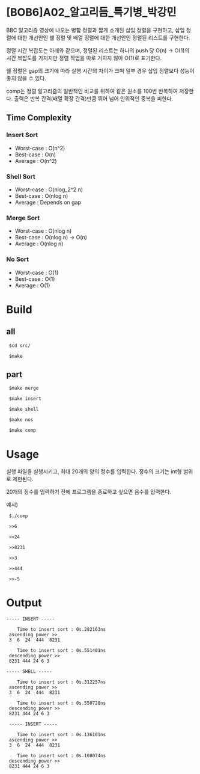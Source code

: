 # [BOB6]A02_알고리듬_특기병_박강민

BBC 알고리즘 영상에 나오는 병합 정렬과 짧게 소개된 삽입 정렬을 구현하고, 삽입 정렬에 대한 개선안인 쉘 정렬 및 배열 정렬에 대한 개선안인 정렬된 리스트를 구현한다.

정렬 시간 복잡도는 아래와 같으며, 정렬된 리스트는 하나의 push 당 O(n) -> O(1)의 시간 복잡도를 가지지만 정렬 작업을 따로 거치지 않아 O(1)로 표기한다.

쉘 정렬은 gap의 크기에 따라 실행 시간의 차이가 크며 일부 경우 삽입 정렬보다 성능이 좋지 않을 수 있다.

comp는 정렬 알고리즘의 일반적인 비교를 위하여 같은 원소를 100번 반복하여 저장한다. 출력은 반복 간격(배열 확장 간격)만큼 뛰어 넘어 인위적인 중복을 피한다. 


Time Complexity
---------------

### Insert Sort
* Worst-case : O(n^2)
* Best-case : O(n)
* Average : O(n^2)

### Shell Sort
* Worst-case : O(nlog_2^2 n)
* Best-case : O(nlog n)
* Average : Depends on gap

### Merge Sort
* Worst-case : O(nlog n)
* Best-case : O(nlog n) -> O(n)
* Average : O(nlog n)

### No Sort
* Worst-case : O(1)
* Best-case : O(1)
* Average : O(1)


Build
=======

all
-----

```
 $cd src/

 $make
```


part
-----

```
 $make merge

 $make insert

 $make shell

 $make nos

 $make comp
```



Usage
=======

실행 파일을 실행시키고, 최대 20개의 양의 정수를 입력한다. 정수의 크기는 int형 범위로 제한된다.

20개의 정수를 입력하기 전에 프로그램을 종료하고 싶으면 음수를 입력한다.

예시)

```
 $./comp

 >>6

 >>24

 >>8231

 >>3

 >>444

 >>-5
```



Output
=======

```
----- INSERT -----

    Time to insert sort : 0s.282163ns
 ascending power >>
 3  6  24  444  8231

    Time to insert sort : 0s.551401ns
 descending power >>
 8231 444 24 6 3

----- SHELL -----

    Time to insert sort : 0s.312257ns
 ascending power >>
 3  6  24  444  8231

    Time to insert sort : 0s.550728ns
 descending power >>
 8231 444 24 6 3

 ----- INSERT -----

    Time to insert sort : 0s.136101ns
 ascending power >>
 3  6  24  444  8231

    Time to insert sort : 0s.108074ns
 descending power >>
 8231 444 24 6 3

```
